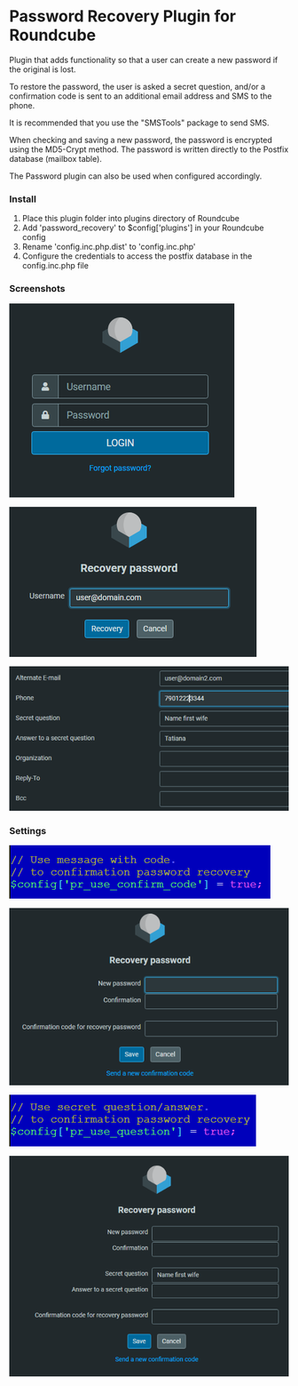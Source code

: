 # Password Recovery Plugin for Roundcube

 Plugin that adds functionality so that a user can 
 create a new password if the original is lost.

 To restore the password, the user is asked a secret question, 
 and/or a confirmation code is sent to an additional email address 
 and SMS to the phone.

 It is recommended that you use the "SMSTools" package to send SMS.

 When checking and saving a new password, 
 the password is encrypted using the MD5-Crypt method. 
 The password is written directly to the Postfix database (mailbox table).

 The Password plugin can also be used when configured accordingly.


### Install

 1. Place this plugin folder into plugins directory of Roundcube
 2. Add 'password_recovery' to $config['plugins'] in your Roundcube config
 3. Rename 'config.inc.php.dist' to 'config.inc.php'
 4. Configure the credentials to access the postfix database in the config.inc.php file


### Screenshots

![Login with Elastic Skin](docs/login.png)

![Recovery password](docs/reset.png)

![Identities](docs/identities.png)


### Settings

![Settings for confirmation code](docs/config_code.png)

![Recovery with code](docs/recovery.png)


![Settings for secret question/answer](docs/config_answer.png)

![Recovery with code and answer](docs/recovery2.png)

